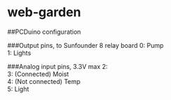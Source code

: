 web-garden
==========


##PCDuino configuration

###Output pins, to Sunfounder 8 relay board 
0: Pump   
1: Lights

###Analog input pins, 3.3V max
2:   
3: (Connected) Moist   
4: (Not connected) Temp   
5: Light
